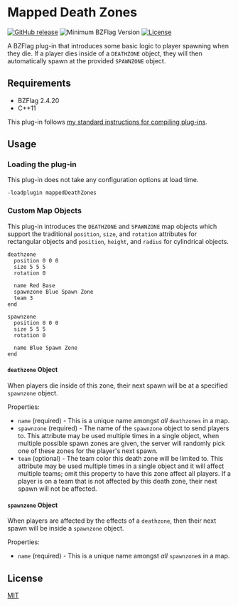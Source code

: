# Mapped Death Zones

[![GitHub release](https://img.shields.io/github/release/allejo/mappedDeathZones.svg)](https://github.com/allejo/mappedDeathZones/releases/latest)
![Minimum BZFlag Version](https://img.shields.io/badge/BZFlag-v2.4.20+-blue.svg)
[![License](https://img.shields.io/github/license/allejo/mappedDeathZones.svg)](LICENSE.md)

A BZFlag plug-in that introduces some basic logic to player spawning when they die. If a player dies inside of a `DEATHZONE` object, they will then automatically spawn at the provided `SPAWNZONE` object.

## Requirements

- BZFlag 2.4.20
- C++11

This plug-in follows [my standard instructions for compiling plug-ins](https://github.com/allejo/docs.allejo.io/wiki/BZFlag-Plug-in-Distribution).

## Usage

### Loading the plug-in

This plug-in does not take any configuration options at load time.

```
-loadplugin mappedDeathZones
```

### Custom Map Objects

This plug-in introduces the `DEATHZONE` and `SPAWNZONE` map objects which support the traditional `position`, `size`, and `rotation` attributes for rectangular objects and `position`, `height`, and `radius` for cylindrical objects.

```text
deathzone
  position 0 0 0
  size 5 5 5
  rotation 0

  name Red Base
  spawnzone Blue Spawn Zone
  team 3
end

spawnzone
  position 0 0 0
  size 5 5 5
  rotation 0

  name Blue Spawn Zone
end
```

#### `deathzone` Object

When players die inside of this zone, their next spawn will be at a specified `spawnzone` object.

Properties:

- `name` (required) - This is a unique name amongst *all* `deathzones` in a map.
- `spawnzone` (required) - The name of the `spawnzone` object to send players to. This attribute may be used multiple times in a single object, when multiple possible spawn zones are given, the server will randomly pick one of these zones for the player's next spawn.
- `team` (optional) - The team color this death zone will be limited to. This attribute may be used multiple times in a single object and it will affect multiple teams; omit this property to have this zone affect all players. If a player is on a team that is not affected by this death zone, their next spawn will not be affected.

#### `spawnzone` Object

When players are affected by the effects of a `deathzone`, then their next spawn will be inside a `spawnzone` object.

Properties:

- `name` (required) - This is a unique name amongst *all* `spawnzone`s in a map.

## License

[MIT](LICENSE.md)

